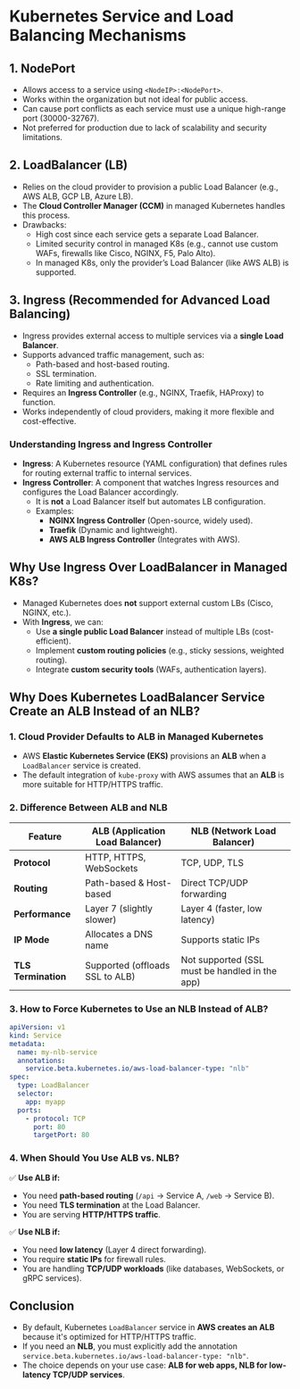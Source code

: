 # Kubernetes Service and Load Balancing Mechanisms

## 1. NodePort
- Allows access to a service using `<NodeIP>:<NodePort>`.
- Works within the organization but not ideal for public access.
- Can cause port conflicts as each service must use a unique high-range port (30000-32767).
- Not preferred for production due to lack of scalability and security limitations.

## 2. LoadBalancer (LB)
- Relies on the cloud provider to provision a public Load Balancer (e.g., AWS ALB, GCP LB, Azure LB).
- The **Cloud Controller Manager (CCM)** in managed Kubernetes handles this process.
- Drawbacks:
  - High cost since each service gets a separate Load Balancer.
  - Limited security control in managed K8s (e.g., cannot use custom WAFs, firewalls like Cisco, NGINX, F5, Palo Alto).
  - In managed K8s, only the provider’s Load Balancer (like AWS ALB) is supported.

## 3. Ingress (Recommended for Advanced Load Balancing)
- Ingress provides external access to multiple services via a **single Load Balancer**.
- Supports advanced traffic management, such as:
  - Path-based and host-based routing.
  - SSL termination.
  - Rate limiting and authentication.
- Requires an **Ingress Controller** (e.g., NGINX, Traefik, HAProxy) to function.
- Works independently of cloud providers, making it more flexible and cost-effective.

### Understanding Ingress and Ingress Controller
- **Ingress**: A Kubernetes resource (YAML configuration) that defines rules for routing external traffic to internal services.
- **Ingress Controller**: A component that watches Ingress resources and configures the Load Balancer accordingly.
  - It is **not** a Load Balancer itself but automates LB configuration.
  - Examples:
    - **NGINX Ingress Controller** (Open-source, widely used).
    - **Traefik** (Dynamic and lightweight).
    - **AWS ALB Ingress Controller** (Integrates with AWS).

## Why Use Ingress Over LoadBalancer in Managed K8s?
- Managed Kubernetes does **not** support external custom LBs (Cisco, NGINX, etc.).
- With **Ingress**, we can:
  - Use **a single public Load Balancer** instead of multiple LBs (cost-efficient).
  - Implement **custom routing policies** (e.g., sticky sessions, weighted routing).
  - Integrate **custom security tools** (WAFs, authentication layers).

## Why Does Kubernetes LoadBalancer Service Create an ALB Instead of an NLB?
### 1. Cloud Provider Defaults to ALB in Managed Kubernetes
- AWS **Elastic Kubernetes Service (EKS)** provisions an **ALB** when a `LoadBalancer` service is created.
- The default integration of `kube-proxy` with AWS assumes that an **ALB** is more suitable for HTTP/HTTPS traffic.

### 2. Difference Between ALB and NLB

| Feature         | **ALB (Application Load Balancer)** | **NLB (Network Load Balancer)** |
|---------------|----------------------------------|--------------------------------|
| **Protocol**   | HTTP, HTTPS, WebSockets         | TCP, UDP, TLS                  |
| **Routing**    | Path-based & Host-based        | Direct TCP/UDP forwarding       |
| **Performance**| Layer 7 (slightly slower)      | Layer 4 (faster, low latency)  |
| **IP Mode**    | Allocates a DNS name          | Supports static IPs            |
| **TLS Termination** | Supported (offloads SSL to ALB) | Not supported (SSL must be handled in the app) |

### 3. How to Force Kubernetes to Use an NLB Instead of ALB?
```yaml
apiVersion: v1
kind: Service
metadata:
  name: my-nlb-service
  annotations:
    service.beta.kubernetes.io/aws-load-balancer-type: "nlb"
spec:
  type: LoadBalancer
  selector:
    app: myapp
  ports:
    - protocol: TCP
      port: 80
      targetPort: 80
```

### 4. When Should You Use ALB vs. NLB?
✅ **Use ALB if:**
- You need **path-based routing** (`/api` → Service A, `/web` → Service B).
- You need **TLS termination** at the Load Balancer.
- You are serving **HTTP/HTTPS traffic**.

✅ **Use NLB if:**
- You need **low latency** (Layer 4 direct forwarding).
- You require **static IPs** for firewall rules.
- You are handling **TCP/UDP workloads** (like databases, WebSockets, or gRPC services).

## Conclusion
- By default, Kubernetes `LoadBalancer` service in **AWS creates an ALB** because it's optimized for HTTP/HTTPS traffic.
- If you need an **NLB**, you must explicitly add the annotation `service.beta.kubernetes.io/aws-load-balancer-type: "nlb"`.
- The choice depends on your use case: **ALB for web apps, NLB for low-latency TCP/UDP services**.

